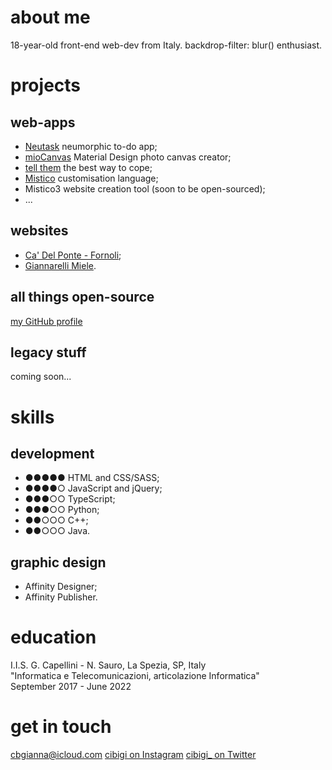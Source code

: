 # about me
18-year-old front-end web-dev from Italy.
backdrop-filter: blur() enthusiast.


# projects
## web-apps
* [Neutask](https://cibigi.github.io/neutask) neumorphic to-do app;
* [mioCanvas](https://cibigi.github.io/miocanvas) Material Design photo canvas creator;
* [tell them](https://cibigi.github.io/tell-them) the best way to cope;
* [Mistico](https://cibigi.github.io/mistico) customisation language;
* Mistico3 website creation tool (soon to be open-sourced);
* ...

## websites
* [Ca' Del Ponte - Fornoli](http://cadelpontefornoli.it);
* [Giannarelli Miele](https://www.giannarellimiele.it).

## all things open-source
[my GitHub profile](https://github.com/cibigi)

## legacy stuff
coming soon...


# skills
## development
* ●●●●● HTML and CSS/SASS;
* ●●●●○ JavaScript and jQuery;
* ●●●○○ TypeScript;
* ●●●○○ Python;
* ●●○○○ C++;
* ●●○○○ Java.

## graphic design
* Affinity Designer;
* Affinity Publisher.


# education
I.I.S. G. Capellini - N. Sauro, La Spezia, SP, Italy<br>
"Informatica e Telecomunicazioni, articolazione Informatica"<br>
September 2017 - June 2022


# get in touch
[cbgianna@icloud.com](mailto:cbgianna@icloud.com)
[cibigi on Instagram](https://instagram.com/cibigi)
[cibigi_ on Twitter](https://twitter.com/cibigi_)
